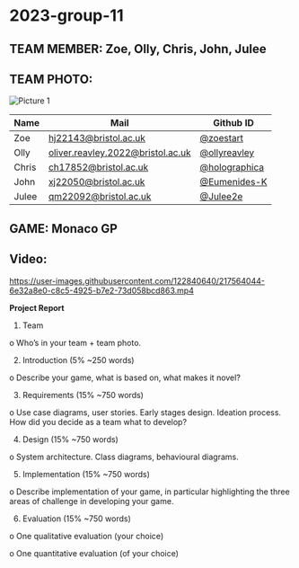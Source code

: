 
# 2023-group-11

## TEAM MEMBER: Zoe, Olly, Chris, John, Julee 

## TEAM PHOTO:
![Picture 1](https://user-images.githubusercontent.com/115288676/217528135-18efe5f2-5808-47d7-bfd9-91b4bb1e9c79.jpg)

|      Name     |          Mail                      |   Github ID   | 
| ------------- | ---------------------------------- | ------------- |
|     Zoe       | hj22143@bristol.ac.uk              | [@zoestart](https://github.com/Zoestart)        |
|     Olly      | oliver.reavley.2022@bristol.ac.uk  | [@ollyreavley](https://github.com/ollyreavley)  |
|     Chris     | ch17852@bristol.ac.uk              | [@holographica](https://github.com/holographica) |
|     John      | xj22050@bristol.ac.uk              | [@Eumenides-K](https://github.com/Eumenides-K)  |
|     Julee     | qm22092@bristol.ac.uk              | [@Julee2e](https://github.com/Julee2e)       |

## GAME:  Monaco GP

## Video:
https://user-images.githubusercontent.com/122840640/217564044-6e32a8e0-c8c5-4925-b7e2-73d058bcd863.mp4


**Project Report**

1. Team

o Who’s in your team + team photo.

2. Introduction (5% ~250 words)

o Describe your game, what is based on, what makes it novel?

3. Requirements (15% ~750 words)

o Use case diagrams, user stories. Early stages design. Ideation process. How did you decide as a team what to develop?

4. Design (15% ~750 words)

o System architecture. Class diagrams, behavioural diagrams.

5. Implementation (15% ~750 words)

o Describe implementation of your game, in particular highlighting the three areas of challenge in developing your game.

6. Evaluation (15% ~750 words)

o One qualitative evaluation (your choice)

o One quantitative evaluation (of your choice)
